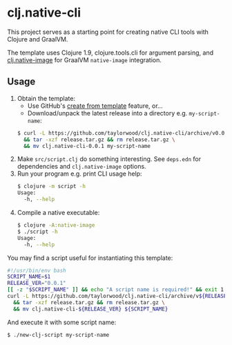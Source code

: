 # clj.native-cli

This project serves as a starting point for creating native CLI tools with Clojure
and GraalVM.

The template uses Clojure 1.9, clojure.tools.cli for argument parsing, and [clj.native-image](https://github.com/taylorwood/clj.native-image) for GraalVM `native-image` integration.

## Usage

1. Obtain the template:
   - Use GitHub's [create from template](https://github.com/taylorwood/clj.native-cli/generate) feature, or...
   - Download/unpack the latest release into a directory e.g. `my-script-name`:
   ```bash
   $ curl -L https://github.com/taylorwood/clj.native-cli/archive/v0.0.1.tar.gz > release.tar.gz \
     && tar -xzf release.tar.gz && rm release.tar.gz \
     && mv clj.native-cli-0.0.1 my-script-name
   ```
1. Make `src/script.clj` do something interesting. See `deps.edn` for dependencies and `clj.native-image` options.
1. Run your program e.g. print CLI usage help:
   ```bash
   $ clojure -m script -h
   Usage:
     -h, --help
   ```
1. Compile a native executable:
   ```bash
   $ clojure -A:native-image
   $ ./script -h
   Usage:
     -h, --help
   ```

You may find a script useful for instantiating this template:
```bash
#!/usr/bin/env bash
SCRIPT_NAME=$1
RELEASE_VER="0.0.1"
[[ -z "$SCRIPT_NAME" ]] && echo "A script name is required!" && exit 1
curl -L https://github.com/taylorwood/clj.native-cli/archive/v${RELEASE_VER}.tar.gz > release.tar.gz \
  && tar -xzf release.tar.gz && rm release.tar.gz \
  && mv clj.native-cli-${RELEASE_VER} ${SCRIPT_NAME}
```
And execute it with some script name:
```bash
$ ./new-clj-script my-script-name
```
